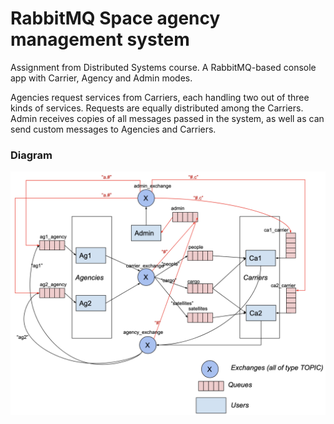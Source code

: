 # RabbitMQ Space agency management system

Assignment from Distributed Systems course. A RabbitMQ-based console app with Carrier, Agency and Admin modes.

Agencies request services from Carriers, each handling two out of three kinds of services.
Requests are equally distributed among the Carriers. Admin receives copies of all messages passed in the system,
as well as can send custom messages to Agencies and Carriers.

### Diagram

![Diagram](docs/diagram.png)